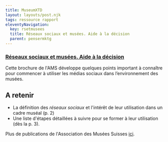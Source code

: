 ```yaml
---
title: MuseumXTD
layout: layouts/post.njk
tags: ressource rapport
eleventyNavigation:
  key: rsetmusees
  title: Réseaux sociaux et musées. Aide à la décision
  parent: pensermktg
---
```

### [Réseaux sociaux et musées. Aide à la décision](https://www.museums.ch/fr/publications/standards/r%C3%A9seaux-sociaux.html)
Cette brochure de l'AMS développe quelques points important à connaître pour commencer à utiliser les médias sociaux dans l’environnement des musées.

## A retenir
- La définition des *réseaux sociaux* et l'intérêt de leur utilisation dans un cadre muséal (p. 2)
- Une liste d'étapes détaillées à suivre pour se former à leur utilisation (dès la p. 3). 
  
Plus de publications de l'Association des Musées Suisses [ici](https://www.museums.ch/fr/publications/nouvelles-parutions/).